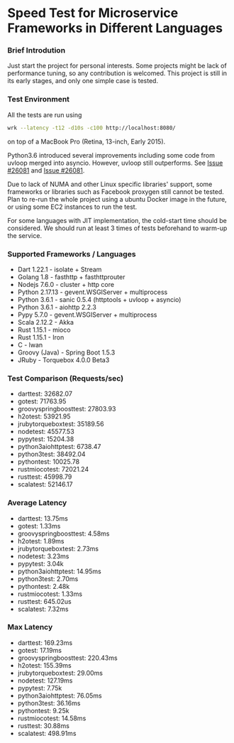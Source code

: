 # Speed Test for Microservice Frameworks in Different Languages

### Brief Introdution
Just start the project for personal interests.
Some projects might be lack of performance tuning, so any contribution is welcomed.
This project is still in its early stages, and only one simple case is tested.

### Test Environment
All the tests are run using
```bash
wrk --latency -t12 -d10s -c100 http://localhost:8080/
```
on top of a MacBook Pro (Retina, 13-inch, Early 2015).

Python3.6 introduced several improvements including some code from uvloop
merged into asyncio. However, uvloop still outperforms. See [Issue #26081](http://bugs.python.org/issue28544) and [Issue #26081](https://bugs.python.org/issue26081).

Due to lack of NUMA and other Linux specific libraries' support,
some frameworks or libraries such as Facebook proxygen still cannot be tested. Plan to re-run the whole project using a ubuntu Docker image in the future, or using some EC2 instances to run the test.

For some languages with JIT implementation, the cold-start time should be considered. We should run at least 3 times of tests beforehand to warm-up the service.

### Supported Frameworks / Languages
 * Dart 1.22.1 - isolate + Stream
 * Golang 1.8 - fasthttp + fasthttprouter
 * Nodejs 7.6.0 - cluster + http core
 * Python 2.17.13 - gevent.WSGIServer + multiprocess
 * Python 3.6.1 - sanic 0.5.4 (httptools + uvloop + asyncio)
 * Python 3.6.1 - aiohttp 2.2.3
 * Pypy 5.7.0 - gevent.WSGIServer + multiprocess
 * Scala 2.12.2 - Akka
 * Rust 1.15.1 - mioco
 * Rust 1.15.1 - Iron
 * C - lwan
 * Groovy (Java) - Spring Boot 1.5.3
 * JRuby - Torquebox 4.0.0 Beta3

### Test Comparison (Requests/sec)
 * darttest:                32682.07
 * gotest:                71763.95
 * groovyspringboosttest:                27803.93
 * h2otest:                53921.95
 * jrubytorqueboxtest:                35189.56
 * nodetest:                45577.53
 * pypytest:                15204.38
 * python3aiohttptest:                 6738.47
 * python3test:                38492.04
 * pythontest:                10025.78
 * rustmiocotest:                72021.24
 * rusttest:                45998.79
 * scalatest:                52146.17

### Average Latency
 * darttest: 13.75ms
 * gotest: 1.33ms
 * groovyspringboosttest: 4.58ms
 * h2otest: 1.89ms
 * jrubytorqueboxtest: 2.73ms
 * nodetest: 3.23ms
 * pypytest: 3.04k
 * python3aiohttptest: 14.95ms
 * python3test: 2.70ms
 * pythontest: 2.48k
 * rustmiocotest: 1.33ms
 * rusttest: 645.02us
 * scalatest: 7.32ms

### Max Latency
 * darttest: 169.23ms
 * gotest: 17.19ms
 * groovyspringboosttest: 220.43ms
 * h2otest: 155.39ms
 * jrubytorqueboxtest: 29.00ms
 * nodetest: 127.19ms
 * pypytest: 7.75k
 * python3aiohttptest: 76.05ms
 * python3test: 36.16ms
 * pythontest: 9.25k
 * rustmiocotest: 14.58ms
 * rusttest: 30.88ms
 * scalatest: 498.91ms
